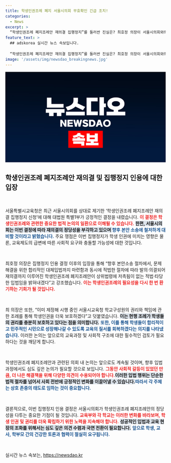 ```yaml
---
title: 학생인권조례 폐지 서울시의회 무효확인 긴급 조치!
categories:
  - News
excerpt: >
  “학생인권조례 폐지조례안 재의결 집행정지”를 둘러싼 진실은? 최호정 의장이 서울시의회와의 갈등 속에서 학생 인권 보호 약속을 강조하며 강력한 입장을 내놓았다. 교육 현장의 미래가 위태로운 지금, 자세한 소식이 궁금하다면 클릭하세요!
feature_text: >
  ## adskorea 실시간 뉴스 속보입니다.

  “학생인권조례 폐지조례안 재의결 집행정지”를 둘러싼 진실은? 최호정 의장이 서울시의회와의 갈등 속에서 학생 인권 보호 약속을 강조하며 강력한 입장을 내놓았다. 교육 현장의 미래가 위태로운 지금, 자세한 소식이 궁금하다면 클릭하세요!
image: '/assets/img/newsdao_breakingnews.jpg'
---
```


<p><img src="/assets/img/newsdao_breakingnews.jpg" alt="adskorea 속보" /></p>

<h2 data-ke-size="size26">학생인권조례 폐지조례안 재의결 및 집행정지 인용에 대한 입장</h2>

<p data-ke-size="size16">&nbsp;</p>

<p>서울특별시교육청은 최근 서울시의회를 상대로 제기한 ‘학생인권조례 폐지조례안 재의결 집행정지 신청’에 대해 대법원 특별1부가 긍정적인 결정을 내렸습니다. <b><span style="color: #ee2323;">이 결정은 학생인권조례와 관련한 중요한 법적 논의의 일환으로 이해될 수 있습니다.</span></b> <b><span style="background-color: #21538527;">한편, 서울시의회는 이번 결정에 따라 재의결의 정당성을 부각하고 있으며 </span></b> <b><span style="color: #1a5490;">향후 본안 소송에 철저하게 대비할 것이라고 밝혔습니다.</span></b> 주요 쟁점은 이번 집행정지가 학생 인권에 미치는 영향은 물론, 교육제도의 급변에 따른 사회적 요구와 충돌할 가능성에 대한 것입니다. </p>

<p data-ke-size="size16">&nbsp;</p>

<p>최호정 의장은 집행정지 인용 결정 이후의 입장을 통해 “향후 본안소송 절차에서, 문제해결을 위한 합리적인 대체입법까지 마련함과 동시에 적법한 절차에 따라 발의·의결되어 재의결까지 이루어진 학생인권조례 폐지조례안이 상위법령에 저촉됨이 없는 적법·타당한 입법임을 밝혀내겠다”고 강조했습니다. <b><span style="color: #ee2323;">이는 학생인권조례의 필요성을 다시 한 번 환기하는 기회가 될 것입니다.</span></b></p>

<p data-ke-size="size16">&nbsp;</p>

<p>최 의장은 또한, “이미 제정해 시행 중인 서울시교육청 학교구성원의 권리와 책임에 관한 조례를 통해 학생인권을 더욱 보호하겠다”고 덧붙였습니다. <b><span style="background-color: #21538527;">이는 현행 조례가 학생들의 권리를 충분히 보호하고 있다는 점을 의미합니다.</span></b> <b><span style="color: #1a5490;">또한, 이를 통해 학생들이 합리적이고 민주적인 시민으로 성장해나갈 수 있도록 교육의 질서를 회복하겠다는 의지를 나타냈습니다.</span></b> 이러한 논의는 앞으로의 교육과정 및 사회적 구조에 대한 필수적인 검토가 필요하다는 것을 깨닫게 합니다.</p>

<p data-ke-size="size16">&nbsp;</p>

<p>학생인권조례 폐지조례안과 관련된 의회 내 논의는 앞으로도 계속될 것이며, 향후 입법 과정에서도 심도 깊은 논의가 필요할 것으로 보입니다. <b><span style="color: #ee2323;">그동안 사회적 갈등이 있었던 만큼, 더 나은 해결책을 위해 다양한 의견이 수용되어야 합니다.</span></b><b><span style="background-color: #21538527;">이러한 입법 행위는 단순한 법적 절차를 넘어서 사회 전반에 긍정적인 변화를 이끌어낼 수 있습니다.</span></b><b><span style="color: #1a5490;">따라서 각 주체는 상호 존중의 태도로 임하는 것이 중요합니다.</span></b></p>

<p data-ke-size="size16">&nbsp;</p>

<p>결론적으로, 이번 집행정지 인용 결정은 서울시의회가 학생인권조례 폐지조례안의 정당성을 다투는 중요한 기점이 될 것입니다. <b><span style="color: #ee2323;">교육부와 각 학교는 이러한 변화를 바라보며, 학생 인권 및 권리를 더욱 확립하기 위한 노력을 지속해야 합니다.</span></b> <b><span style="background-color: #21538527;">성공적인 입법과 교육 현장의 조화를 위해서는 심도 깊은 의견 수렴과 국면 전환이 필요합니다.</span></b> <b><span style="color: #1a5490;">앞으로 학생, 교사, 학부모 간의 건강한 토론과 협력이 절실히 요구됩니다.</span></b></p>

<p data-ke-size="size16">&nbsp;</p>
실시간 뉴스 속보는, <a href="https://newsdao.kr" rel="dofollow">https://newsdao.kr</a>


